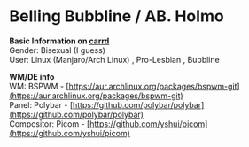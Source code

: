 # Belling Bubbline / AB. Holmo

**Basic Information on [carrd](https://lengoccuong.carrd.co)** <br>
Gender: Bisexual (I guess) <br>
User: Linux (Manjaro/Arch Linux) , Pro-Lesbian , Bubbline <br> 

**WM/DE info** <br>
WM: BSPWM - [https://aur.archlinux.org/packages/bspwm-git](https://aur.archlinux.org/packages/bspwm-git) <br>
Panel: Polybar - [https://github.com/polybar/polybar](https://github.com/polybar/polybar) <br>
Compositor: Picom - [https://github.com/yshui/picom](https://github.com/yshui/picom) <br>
